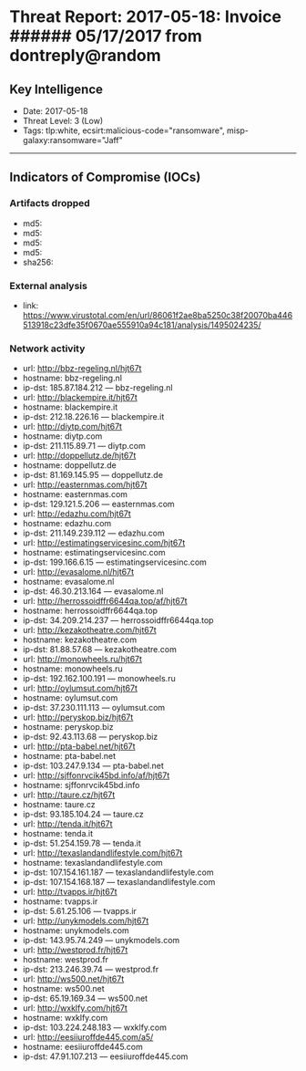 # Threat Report: 2017-05-18: Invoice ###### 05/17/2017 from dontreply@random


## Key Intelligence
* Date: 2017-05-18
* Threat Level: 3 (Low)
* Tags: tlp:white, ecsirt:malicious-code="ransomware", misp-galaxy:ransomware="Jaff"

---

## Indicators of Compromise (IOCs)
### Artifacts dropped
* md5: <md5>
* md5: <md5>
* md5: <md5>
* md5: <md5>
* sha256: <sha256>

### External analysis
* link: https://www.virustotal.com/en/url/86061f2ae8ba5250c38f20070ba446513918c23dfe35f0670ae555910a94c181/analysis/1495024235/

### Network activity
* url: http://bbz-regeling.nl/hjt67t
* hostname: bbz-regeling.nl
* ip-dst: 185.87.184.212 — bbz-regeling.nl
* url: http://blackempire.it/hjt67t
* hostname: blackempire.it
* ip-dst: 212.18.226.16 — blackempire.it
* url: http://diytp.com/hjt67t
* hostname: diytp.com
* ip-dst: 211.115.89.71 — diytp.com
* url: http://doppellutz.de/hjt67t
* hostname: doppellutz.de
* ip-dst: 81.169.145.95 — doppellutz.de
* url: http://easternmas.com/hjt67t
* hostname: easternmas.com
* ip-dst: 129.121.5.206 — easternmas.com
* url: http://edazhu.com/hjt67t
* hostname: edazhu.com
* ip-dst: 211.149.239.112 — edazhu.com
* url: http://estimatingservicesinc.com/hjt67t
* hostname: estimatingservicesinc.com
* ip-dst: 199.166.6.15 — estimatingservicesinc.com
* url: http://evasalome.nl/hjt67t
* hostname: evasalome.nl
* ip-dst: 46.30.213.164 — evasalome.nl
* url: http://herrossoidffr6644qa.top/af/hjt67t
* hostname: herrossoidffr6644qa.top
* ip-dst: 34.209.214.237 — herrossoidffr6644qa.top
* url: http://kezakotheatre.com/hjt67t
* hostname: kezakotheatre.com
* ip-dst: 81.88.57.68 — kezakotheatre.com
* url: http://monowheels.ru/hjt67t
* hostname: monowheels.ru
* ip-dst: 192.162.100.191 — monowheels.ru
* url: http://oylumsut.com/hjt67t
* hostname: oylumsut.com
* ip-dst: 37.230.111.113 — oylumsut.com
* url: http://peryskop.biz/hjt67t
* hostname: peryskop.biz
* ip-dst: 92.43.113.68 — peryskop.biz
* url: http://pta-babel.net/hjt67t
* hostname: pta-babel.net
* ip-dst: 103.247.9.134 — pta-babel.net
* url: http://sjffonrvcik45bd.info/af/hjt67t
* hostname: sjffonrvcik45bd.info
* url: http://taure.cz/hjt67t
* hostname: taure.cz
* ip-dst: 93.185.104.24 — taure.cz
* url: http://tenda.it/hjt67t
* hostname: tenda.it
* ip-dst: 51.254.159.78 — tenda.it
* url: http://texaslandandlifestyle.com/hjt67t
* hostname: texaslandandlifestyle.com
* ip-dst: 107.154.161.187 — texaslandandlifestyle.com
* ip-dst: 107.154.168.187 — texaslandandlifestyle.com
* url: http://tvapps.ir/hjt67t
* hostname: tvapps.ir
* ip-dst: 5.61.25.106 — tvapps.ir
* url: http://unykmodels.com/hjt67t
* hostname: unykmodels.com
* ip-dst: 143.95.74.249 — unykmodels.com
* url: http://westprod.fr/hjt67t
* hostname: westprod.fr
* ip-dst: 213.246.39.74 — westprod.fr
* url: http://ws500.net/hjt67t
* hostname: ws500.net
* ip-dst: 65.19.169.34 — ws500.net
* url: http://wxklfy.com/hjt67t
* hostname: wxklfy.com
* ip-dst: 103.224.248.183 — wxklfy.com
* url: http://eesiiuroffde445.com/a5/
* hostname: eesiiuroffde445.com
* ip-dst: 47.91.107.213 — eesiiuroffde445.com
